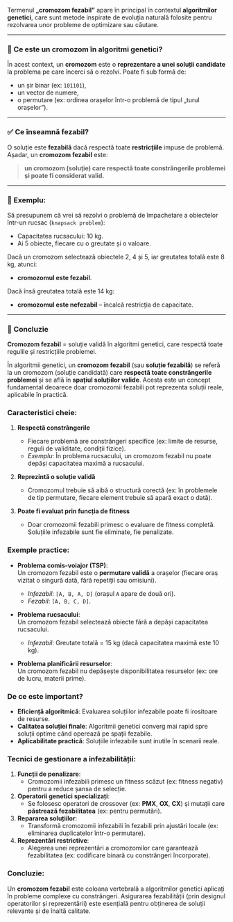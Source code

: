Termenul **„cromozom fezabil”** apare în principal în contextul **algoritmilor genetici**, care sunt metode inspirate de evoluția naturală folosite pentru rezolvarea unor probleme de optimizare sau căutare.

---

### 🔬 Ce este un **cromozom** în algoritmi genetici?

În acest context, un **cromozom** este o **reprezentare a unei soluții candidate** la problema pe care încerci să o rezolvi. Poate fi sub formă de:

* un șir binar (ex: `101101`),
* un vector de numere,
* o permutare (ex: ordinea orașelor într-o problemă de tipul „turul orașelor”).

---

### ✅ Ce înseamnă **fezabil**?

O soluție este **fezabilă** dacă respectă toate **restricțiile** impuse de problemă. Așadar, un **cromozom fezabil** este:

> **un cromozom (soluție) care respectă toate constrângerile problemei și poate fi considerat valid.**

---

### 📌 Exemplu:

Să presupunem că vrei să rezolvi o problemă de împachetare a obiectelor într-un rucsac (`knapsack problem`):

* Capacitatea rucsacului: 10 kg.
* Ai 5 obiecte, fiecare cu o greutate și o valoare.

Dacă un cromozom selectează obiectele 2, 4 și 5, iar greutatea totală este 8 kg, atunci:

* **cromozomul este fezabil**.

Dacă însă greutatea totală este 14 kg:

* **cromozomul este nefezabil** – încalcă restricția de capacitate.

---

### 🧠 Concluzie

**Cromozom fezabil** = soluție validă în algoritmi genetici, care respectă toate regulile și restricțiile problemei.


În algoritmii genetici, un **cromozom fezabil** (sau **soluție fezabilă**) se referă la un cromozom (soluție candidată) care **respectă toate constrângerile problemei** și se află în **spațiul soluțiilor valide**. Acesta este un concept fundamental deoarece doar cromozomii fezabili pot reprezenta soluții reale, aplicabile în practică.  

### Caracteristici cheie:
1. **Respectă constrângerile**  
   - Fiecare problemă are constrângeri specifice (ex: limite de resurse, reguli de validitate, condiții fizice).  
   - *Exemplu*: În problema rucsacului, un cromozom fezabil nu poate depăși capacitatea maximă a rucsacului.  

2. **Reprezintă o soluție validă**  
   - Cromozomul trebuie să aibă o structură corectă (ex: în problemele de tip permutare, fiecare element trebuie să apară exact o dată).  

3. **Poate fi evaluat prin funcția de fitness**  
   - Doar cromozomii fezabili primesc o evaluare de fitness completă. Soluțiile infezabile sunt fie eliminate, fie penalizate.  

### Exemple practice:
- **Problema comis-voiajor (TSP)**:  
  Un cromozom fezabil este o **permutare validă** a orașelor (fiecare oraș vizitat o singură dată, fără repetiții sau omisiuni).  
  - *Infezabil*: `[A, B, A, D]` (orașul `A` apare de două ori).  
  - *Fezabil*: `[A, B, C, D]`.  

- **Problema rucsacului**:  
  Un cromozom fezabil selectează obiecte fără a depăși capacitatea rucsacului.  
  - *Infezabil*: Greutate totală = 15 kg (dacă capacitatea maximă este 10 kg).  

- **Problema planificării resurselor**:  
  Un cromozom fezabil nu depășește disponibilitatea resurselor (ex: ore de lucru, materii prime).  

### De ce este important?
- **Eficiență algoritmică**: Evaluarea soluțiilor infezabile poate fi irositoare de resurse.  
- **Calitatea soluției finale**: Algoritmii genetici converg mai rapid spre soluții optime când operează pe spații fezabile.  
- **Aplicabilitate practică**: Soluțiile infezabile sunt inutile în scenarii reale.  

### Tecnici de gestionare a infezabilității:
1. **Funcții de penalizare**:  
   - Cromozomii infezabili primesc un fitness scăzut (ex: fitness negativ) pentru a reduce șansa de selecție.  
2. **Operatorii genetici specializați**:  
   - Se folosesc operatori de crossover (ex: **PMX**, **OX**, **CX**) și mutații care **păstrează fezabilitatea** (ex: pentru permutări).  
3. **Repararea soluțiilor**:  
   - Transformă cromozomii infezabili în fezabili prin ajustări locale (ex: eliminarea duplicatelor într-o permutare).  
4. **Reprezentări restrictive**:  
   - Alegerea unei reprezentări a cromozomilor care garantează fezabilitatea (ex: codificare binară cu constrângeri încorporate).  

### Concluzie:
Un **cromozom fezabil** este coloana vertebrală a algoritmilor genetici aplicați în probleme complexe cu constrângeri. Asigurarea fezabilității (prin designul operatorilor și reprezentării) este esențială pentru obținerea de soluții relevante și de înaltă calitate.
